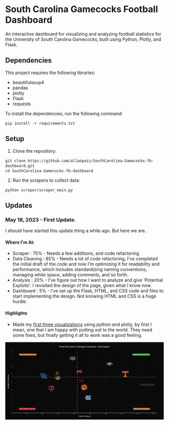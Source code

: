 # South Carolina Gamecocks Football Dashboard

An interactive dashboard for visualizing and analyzing football statistics for the University of South Carolina Gamecocks, built using Python, Plotly, and Flask.

## Dependencies

This project requires the following libraries:

- beautifulsoup4
- pandas
- plotly
- Flask
- requests

To install the dependencies, run the following command:

```
pip install -r requirements.txt
```


## Setup

1. Clone the repository:

```
git clone https://github.com/allanpaiz/SouthCarolina-Gamecocks-fb-dashboard.git
cd SouthCarolina-Gamecocks-fb-dashboard
```

2. Run the scrapers to collect data:

```
python scraper/scraper_main.py
```

## Updates

### May 18, 2023 - First Update.
I should have started this update thing a while ago. But here we are. 

#### Where I'm At:
- Scraper : 75% - Needs a few additions, and code refactoring  
- Data Cleaning : 85% - Needs a lot of code refactoring, I've completed the initial draft of the code and now I'm optimizing it for readability and performance, which includes standardizing naming conventions, managing white space, adding comments, and so forth.
- Analysis : 20% - I've figure out how I want to analyze and give 'Potential Exploits'. I revisited the design of the page, given what I know now. 
- Dashboard : 5% - I've set up the Flask, HTML, and CSS code and files to start implementing the design. Not knowing HTML and CSS is a huge hurdle. 

#### Highlights
- Made my [first three visualizations](https://github.com/allanpaiz/SouthCarolina-Gamecocks-fb-dashboard/tree/main/vis/FirstDraft) using python and plotly, by first I mean, one that I am happy with putting out to the world. They need some fixes, but finally getting it all to work was a good feeling.

![ppg_sos](https://github.com/allanpaiz/SouthCarolina-Gamecocks-fb-dashboard/blob/main/vis/FirstDraft/ppg_sos.png)
